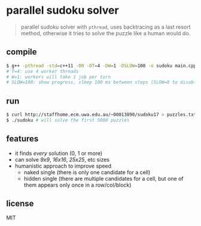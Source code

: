 # parallel sudoku solver

> parallel sudoku solver with `pthread`, uses backtracing as a last resort method,
  otherwise it tries to solve the puzzle like a human would do.

## compile

```sh
$ g++ -pthread -std=c++11 -O0 -DT=4 -DW=1 -DSLOW=100 -o sudoku main.cpp
# T=4: use 4 worker threads
# W=1: workers will take 1 job per turn
# SLOW=100: show progress, sleep 100 ms between steps (SLOW=0 to disable progress display)
```

## run

```sh
$ curl http://staffhome.ecm.uwa.edu.au/~00013890/sudoku17 > puzzles.txt
$ ./sudoku # will solve the first 5000 puzzles
```

## features

- it finds *every* solution (0, 1 or more)
- can solve *9x9*, *16x16*, *25x25*, etc sizes
- humanistic approach to improve speed
  - naked single (there is only one candidate for a cell)
  - hidden single (there are multiple candidates for a cell, but one of them appears only once in a row/col/block)

## license

MIT
